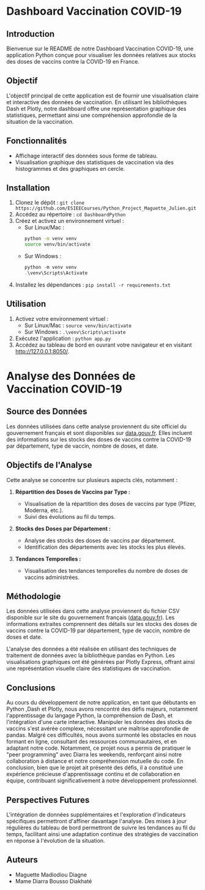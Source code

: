 # Dashboard Vaccination COVID-19

## Introduction
Bienvenue sur le README de notre Dashboard Vaccination COVID-19, une application Python conçue pour visualiser les données relatives aux stocks des doses de vaccins contre la COVID-19 en France.

## Objectif
L'objectif principal de cette application est de fournir une visualisation claire et interactive des données de vaccination. En utilisant les bibliothèques Dash et Plotly, notre dashboard offre une représentation graphique des statistiques, permettant ainsi une compréhension approfondie de la situation de la vaccination.

## Fonctionnalités
- Affichage interactif des données sous forme de tableau.
- Visualisation graphique des statistiques de vaccination via des histogrammes et des graphiques en cercle.

## Installation
1. Clonez le dépôt : `git clone https://github.com/ESIEECourses/Python_Project_Maguette_Julien.git`
2. Accédez au répertoire : `cd DashboardPython`
3. Créez et activez un environnement virtuel :
   - Sur Linux/Mac :
     ```bash
     python -m venv venv
     source venv/bin/activate
     ```
   - Sur Windows :
     ```powershell
     python -m venv venv
     .\venv\Scripts\Activate
     ```
4. Installez les dépendances : `pip install -r requirements.txt`

## Utilisation
1. Activez votre environnement virtuel :
   - Sur Linux/Mac : `source venv/bin/activate`
   - Sur Windows : `.\venv\Scripts\activate`
2. Exécutez l'application : `python app.py`
3. Accédez au tableau de bord en ouvrant votre navigateur et en visitant http://127.0.0.1:8050/.


# Analyse des Données de Vaccination COVID-19

## Source des Données
Les données utilisées dans cette analyse proviennent du site officiel du gouvernement français et sont disponibles sur [data.gouv.fr](https://www.data.gouv.fr/fr/datasets/donnees-relatives-aux-stocks-des-doses-de-vaccins-contre-la-covid-19/). Elles incluent des informations sur les stocks des doses de vaccins contre la COVID-19 par département, type de vaccin, nombre de doses, et date.

## Objectifs de l'Analyse
Cette analyse se concentre sur plusieurs aspects clés, notamment :

1. **Répartition des Doses de Vaccins par Type :**
   - Visualisation de la répartition des doses de vaccins par type (Pfizer, Moderna, etc.).
   - Suivi des évolutions au fil du temps.

2. **Stocks des Doses par Département :**
   - Analyse des stocks des doses de vaccins par département.
   - Identification des départements avec les stocks les plus élevés.

3. **Tendances Temporelles :**
   - Visualisation des tendances temporelles du nombre de doses de vaccins administrées.

## Méthodologie
Les données utilisées dans cette analyse proviennent du fichier CSV disponible sur le site du gouvernement français ([data.gouv.fr](https://www.data.gouv.fr/fr/datasets/donnees-relatives-aux-stocks-des-doses-de-vaccins-contre-la-covid-19/)). Les informations extraites comprennent des détails sur les stocks des doses de vaccins contre la COVID-19 par département, type de vaccin, nombre de doses et date.

L'analyse des données a été réalisée en utilisant des techniques de traitement de données avec la bibliothèque pandas en Python. Les visualisations graphiques ont été générées par Plotly Express, offrant ainsi une représentation visuelle claire des statistiques de vaccination.


## Conclusions
Au cours du développement de notre application, en tant que débutants en Python ,Dash et Plotly, nous avons rencontré des défis majeurs, notamment l'apprentissage du langage Python, la compréhension de Dash, et l'intégration d'une carte interactive. Manipuler les données des stocks de vaccins s'est avérée complexe, nécessitant une maîtrise approfondie de pandas. Malgré ces difficultés, nous avons surmonté les obstacles en nous formant en ligne, consultant des ressources communautaires, et en adaptant notre code. Notamment, ce projet nous a permis de pratiquer le "peer programming" avec Diarra les weekends, renforçant ainsi notre collaboration à distance et notre compréhension mutuelle du code. En conclusion, bien que le projet ait présenté des défis, il a constitué une expérience précieuse d'apprentissage continu et de collaboration en équipe, contribuant significativement à notre développement professionnel.


## Perspectives Futures
L'intégration de données supplémentaires et l'exploration d'indicateurs spécifiques permettront d'affiner davantage l'analyse. Des mises à jour régulières du tableau de bord permettront de suivre les tendances au fil du temps, facilitant ainsi une adaptation continue des stratégies de vaccination en réponse à l'évolution de la situation.

## Auteurs
- Maguette Madiodiou Diagne 
- Mame Diarra Bousso Diakhaté 

